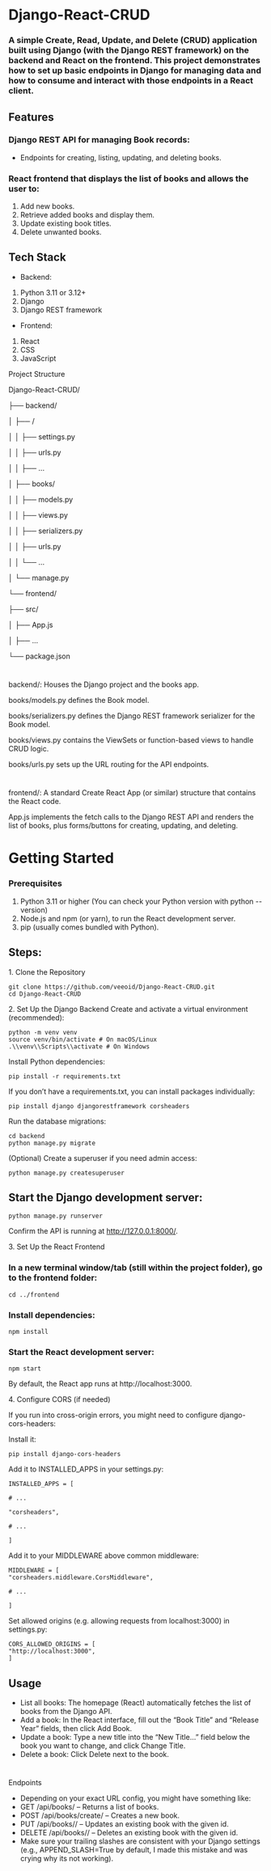 #  Django-React-CRUD 

### A simple Create, Read, Update, and Delete (CRUD) application built using Django (with the Django REST framework) on the backend and React on the frontend. This project demonstrates how to set up basic endpoints in Django for managing data and how to consume and interact with those endpoints in a React client.

## Features
### Django REST API for managing Book records:

- Endpoints for creating, listing, updating, and deleting books.

### React frontend that displays the list of books and allows the user to:

1. Add new books.
2. Retrieve added books and display them.
2. Update existing book titles.
3. Delete unwanted books.

## Tech Stack
- Backend:
1. Python 3.11 or 3.12+
2. Django
3. Django REST framework

- Frontend:
1. React
2. CSS
3. JavaScript
   
Project Structure

Django-React-CRUD/

├── backend/

│ ├── /

│ │ ├── settings.py

│ │ ├── urls.py

│ │ ├── ...

│ ├── books/

│ │ ├── models.py

│ │ ├── views.py

│ │ ├── serializers.py

│ │ ├── urls.py

│ │ └── ...

│ └── manage.py

└── frontend/

├── src/

│ ├── App.js

│ ├── ...

└── package.json

# 

backend/: Houses the Django project and the books app.

books/models.py defines the Book model.

books/serializers.py defines the Django REST framework serializer for the Book model.

books/views.py contains the ViewSets or function-based views to handle CRUD logic.

books/urls.py sets up the URL routing for the API endpoints.

#

frontend/: A standard Create React App (or similar) structure that contains the React code.

App.js implements the fetch calls to the Django REST API and renders the list of books, plus forms/buttons for creating, updating, and deleting.

#

# Getting Started

### Prerequisites

1. Python 3.11 or higher (You can check your Python version with python --version)
2. Node.js and npm (or yarn), to run the React development server.
3. pip (usually comes bundled with Python).

## Steps:
1\. Clone the Repository
```
git clone https://github.com/veeoid/Django-React-CRUD.git
cd Django-React-CRUD
```
2\. Set Up the Django Backend
Create and activate a virtual environment (recommended):
```
python -m venv venv
source venv/bin/activate # On macOS/Linux
.\\venv\\Scripts\\activate # On Windows
```
Install Python dependencies:
```
pip install -r requirements.txt
```
If you don’t have a requirements.txt, you can install packages individually:
```
pip install django djangorestframework corsheaders
```
Run the database migrations:
```
cd backend
python manage.py migrate
```
(Optional) Create a superuser if you need admin access:
```
python manage.py createsuperuser
```

## Start the Django development server:
```
python manage.py runserver
```
Confirm the API is running at http://127.0.0.1:8000/.

3\. Set Up the React Frontend

### In a new terminal window/tab (still within the project folder), go to the frontend folder:
```
cd ../frontend
```
### Install dependencies:
```
npm install
```
### Start the React development server:
```
npm start
```
By default, the React app runs at http://localhost:3000.

4\. Configure CORS (if needed)

If you run into cross-origin errors, you might need to configure django-cors-headers:

Install it:
```
pip install django-cors-headers
```
Add it to INSTALLED_APPS in your settings.py:
```
INSTALLED_APPS = [

# ...

"corsheaders",

# ...

]
```
Add it to your MIDDLEWARE above common middleware:
```
MIDDLEWARE = [
"corsheaders.middleware.CorsMiddleware",

# ...

]
```
Set allowed origins (e.g. allowing requests from localhost:3000) in settings.py:
```
CORS_ALLOWED_ORIGINS = [
"http://localhost:3000",
]
```

## Usage
- List all books: The homepage (React) automatically fetches the list of books from the Django API.
- Add a book: In the React interface, fill out the “Book Title” and “Release Year” fields, then click Add Book.
- Update a book: Type a new title into the “New Title...” field below the book you want to change, and click Change Title.
- Delete a book: Click Delete next to the book.

# 
Endpoints
- Depending on your exact URL config, you might have something like:
- GET /api/books/ – Returns a list of books.
- POST /api/books/create/ – Creates a new book.
- PUT /api/books/<id>/ – Updates an existing book with the given id.
- DELETE /api/books/<id>/ – Deletes an existing book with the given id.
- Make sure your trailing slashes are consistent with your Django settings (e.g., APPEND_SLASH=True by default, I made this mistake and was crying why its not working).
